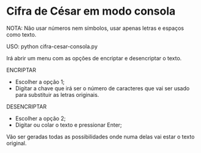 # Cifra de César em modo consola

NOTA: Não usar números nem símbolos, usar apenas letras e espaços como texto.

USO: python cifra-cesar-consola.py

Irá abrir um menu com as opções de encriptar e desencriptar o texto.

ENCRIPTAR
- Escolher a opção 1;
- Digitar a chave que irá ser o número de caracteres que vai ser usado para substituir as letras originais.

DESENCRIPTAR
- Escolher a opção 2;
- Digitar ou colar o texto e pressionar Enter;

Vão ser geradas todas as possibilidades onde numa delas vai estar o texto original.